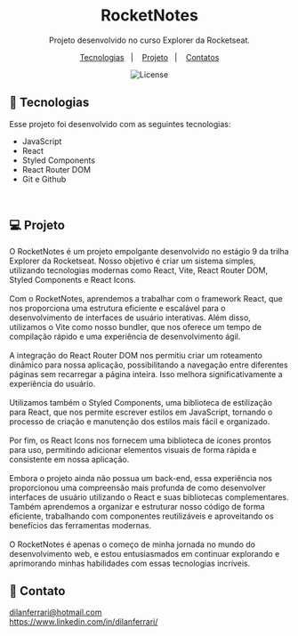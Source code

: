 <h1 align="center"> RocketNotes </h1>

<p align="center">
Projeto desenvolvido no curso Explorer da Rocketseat.
</p>

<p align="center">
  <a href="#-tecnologias">Tecnologias</a>&nbsp;&nbsp;&nbsp;|&nbsp;&nbsp;&nbsp;
  <a href="#-projeto">Projeto</a>&nbsp;&nbsp;&nbsp;|&nbsp;&nbsp;&nbsp;
  <a href="#-contato">Contatos</a>
</p>
<p align="center">
  <img alt="License" src="[./src/assets/previewLarge.png](https://user-images.githubusercontent.com/103940637/261453928-b5782d60-1e30-46fc-926b-583c87fb1337.png)">
</p>

## 🚀 Tecnologias

Esse projeto foi desenvolvido com as seguintes tecnologias:

- JavaScript
- React
- Styled Components
- React Router DOM
- Git e Github
<br/>

## 💻 Projeto


O RocketNotes é um projeto empolgante desenvolvido no estágio 9 da trilha Explorer da Rocketseat. Nosso objetivo é criar um sistema simples, utilizando tecnologias modernas como React, Vite, React Router DOM, Styled Components e React Icons. 
<br/><br/>
Com o RocketNotes, aprendemos a trabalhar com o framework React, que nos proporciona uma estrutura eficiente e escalável para o desenvolvimento de interfaces de usuário interativas. Além disso, utilizamos o Vite como nosso bundler, que nos oferece um tempo de compilação rápido e uma experiência de desenvolvimento ágil.
<br/><br/>
A integração do React Router DOM nos permitiu criar um roteamento dinâmico para nossa aplicação, possibilitando a navegação entre diferentes páginas sem recarregar a página inteira. Isso melhora significativamente a experiência do usuário.
<br/><br/>
Utilizamos também o Styled Components, uma biblioteca de estilização para React, que nos permite escrever estilos em JavaScript, tornando o processo de criação e manutenção dos estilos mais fácil e organizado.
<br/><br/>
Por fim, os React Icons nos fornecem uma biblioteca de ícones prontos para uso, permitindo adicionar elementos visuais de forma rápida e consistente em nossa aplicação.
<br/><br/>
Embora o projeto ainda não possua um back-end, essa experiência nos proporcionou uma compreensão mais profunda de como desenvolver interfaces de usuário utilizando o React e suas bibliotecas complementares. Também aprendemos a organizar e estruturar nosso código de forma eficiente, trabalhando com componentes reutilizáveis e aproveitando os benefícios das ferramentas modernas.
<br/><br/>
O RocketNotes é apenas o começo de minha jornada no mundo do desenvolvimento web, e estou entusiasmados em continuar explorando e aprimorando minhas habilidades com essas tecnologias incríveis.
<br/>

## 📱 Contato

dilanferrari@hotmail.com  
<a>https://www.linkedin.com/in/dilanferrari/</a>
